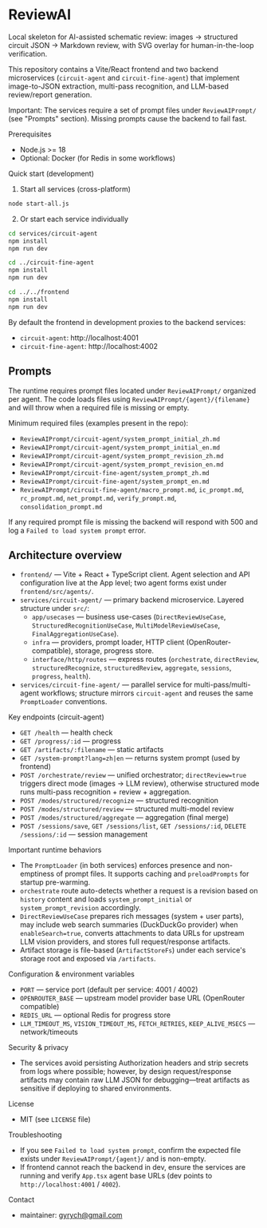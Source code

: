 # ReviewAI

Local skeleton for AI-assisted schematic review: images → structured circuit JSON → Markdown review, with SVG overlay for human-in-the-loop verification.

This repository contains a Vite/React frontend and two backend microservices (`circuit-agent` and `circuit-fine-agent`) that implement image-to-JSON extraction, multi-pass recognition, and LLM-based review/report generation.

Important: The services require a set of prompt files under `ReviewAIPrompt/` (see "Prompts" section). Missing prompts cause the backend to fail fast.

Prerequisites
- Node.js >= 18
- Optional: Docker (for Redis in some workflows)

Quick start (development)

1. Start all services (cross-platform)

```bash
node start-all.js
```

2. Or start each service individually

```bash
cd services/circuit-agent
npm install
npm run dev

cd ../circuit-fine-agent
npm install
npm run dev

cd ../../frontend
npm install
npm run dev
```

By default the frontend in development proxies to the backend services:
- `circuit-agent`: http://localhost:4001
- `circuit-fine-agent`: http://localhost:4002

Prompts
-------

The runtime requires prompt files located under `ReviewAIPrompt/` organized per agent. The code loads files using `ReviewAIPrompt/{agent}/{filename}` and will throw when a required file is missing or empty.

Minimum required files (examples present in the repo):

- `ReviewAIPrompt/circuit-agent/system_prompt_initial_zh.md`
- `ReviewAIPrompt/circuit-agent/system_prompt_initial_en.md`
- `ReviewAIPrompt/circuit-agent/system_prompt_revision_zh.md`
- `ReviewAIPrompt/circuit-agent/system_prompt_revision_en.md`
- `ReviewAIPrompt/circuit-fine-agent/system_prompt_zh.md`
- `ReviewAIPrompt/circuit-fine-agent/system_prompt_en.md`
- `ReviewAIPrompt/circuit-fine-agent/macro_prompt.md`, `ic_prompt.md`, `rc_prompt.md`, `net_prompt.md`, `verify_prompt.md`, `consolidation_prompt.md`

If any required prompt file is missing the backend will respond with 500 and log a `Failed to load system prompt` error.

Architecture overview
---------------------

- `frontend/` — Vite + React + TypeScript client. Agent selection and API configuration live at the App level; two agent forms exist under `frontend/src/agents/`.
- `services/circuit-agent/` — primary backend microservice. Layered structure under `src/`:
  - `app/usecases` — business use-cases (`DirectReviewUseCase`, `StructuredRecognitionUseCase`, `MultiModelReviewUseCase`, `FinalAggregationUseCase`).
  - `infra` — providers, prompt loader, HTTP client (OpenRouter-compatible), storage, progress store.
  - `interface/http/routes` — express routes (`orchestrate`, `directReview`, `structuredRecognize`, `structuredReview`, `aggregate`, `sessions`, `progress`, `health`).
- `services/circuit-fine-agent/` — parallel service for multi-pass/multi-agent workflows; structure mirrors `circuit-agent` and reuses the same `PromptLoader` conventions.

Key endpoints (circuit-agent)
- `GET /health` — health check
- `GET /progress/:id` — progress
- `GET /artifacts/:filename` — static artifacts
- `GET /system-prompt?lang=zh|en` — returns system prompt (used by frontend)
- `POST /orchestrate/review` — unified orchestrator; `directReview=true` triggers direct mode (images → LLM review), otherwise structured mode runs multi-pass recognition + review + aggregation.
- `POST /modes/structured/recognize` — structured recognition
- `POST /modes/structured/review` — structured multi-model review
- `POST /modes/structured/aggregate` — aggregation (final merge)
- `POST /sessions/save`, `GET /sessions/list`, `GET /sessions/:id`, `DELETE /sessions/:id` — session management

Important runtime behaviors
- The `PromptLoader` (in both services) enforces presence and non-emptiness of prompt files. It supports caching and `preloadPrompts` for startup pre-warming.
- `orchestrate` route auto-detects whether a request is a revision based on `history` content and loads `system_prompt_initial` or `system_prompt_revision` accordingly.
- `DirectReviewUseCase` prepares rich messages (system + user parts), may include web search summaries (DuckDuckGo provider) when `enableSearch=true`, converts attachments to data URLs for upstream LLM vision providers, and stores full request/response artifacts.
- Artifact storage is file-based (`ArtifactStoreFs`) under each service's storage root and exposed via `/artifacts`.

Configuration & environment variables
- `PORT` — service port (default per service: 4001 / 4002)
- `OPENROUTER_BASE` — upstream model provider base URL (OpenRouter compatible)
- `REDIS_URL` — optional Redis for progress store
- `LLM_TIMEOUT_MS`, `VISION_TIMEOUT_MS`, `FETCH_RETRIES`, `KEEP_ALIVE_MSECS` — network/timeouts

Security & privacy
- The services avoid persisting Authorization headers and strip secrets from logs where possible; however, by design request/response artifacts may contain raw LLM JSON for debugging—treat artifacts as sensitive if deploying to shared environments.

License
- MIT (see `LICENSE` file)

Troubleshooting
- If you see `Failed to load system prompt`, confirm the expected file exists under `ReviewAIPrompt/{agent}/` and is non-empty.
- If frontend cannot reach the backend in dev, ensure the services are running and verify `App.tsx` agent base URLs (dev points to `http://localhost:4001` / `4002`).

Contact
- maintainer: gyrych@gmail.com
